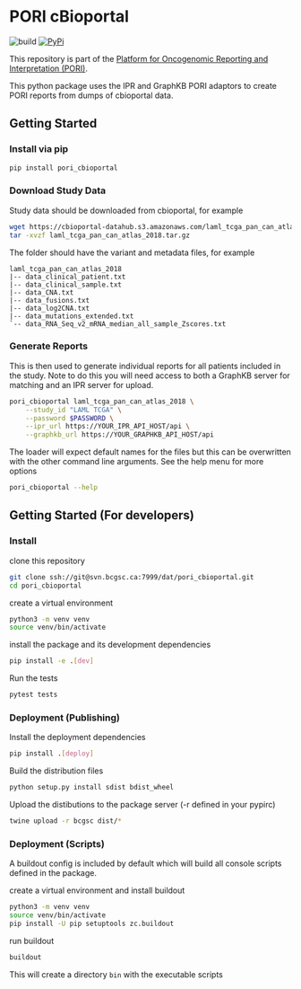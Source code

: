 # PORI cBioportal

![build](https://github.com/bcgsc/pori_cbioportal/workflows/test/badge.svg) [![PyPi](https://img.shields.io/pypi/v/pori_cbioportal.svg)](https://pypi.org/project/pori_cbioportal)


This repository is part of the [Platform for Oncogenomic Reporting and Interpretation (PORI)](https://bcgsc.github.io/pori).


This python package uses the IPR and GraphKB PORI adaptors to create PORI reports from dumps
of cbioportal data.

## Getting Started

### Install via pip

```bash
pip install pori_cbioportal
```

### Download Study Data

Study data should be downloaded from cbioportal, for example

```bash
wget https://cbioportal-datahub.s3.amazonaws.com/laml_tcga_pan_can_atlas_2018.tar.gz
tar -xvzf laml_tcga_pan_can_atlas_2018.tar.gz
```

The folder should have the variant and metadata files, for example

```text
laml_tcga_pan_can_atlas_2018
|-- data_clinical_patient.txt
|-- data_clinical_sample.txt
|-- data_CNA.txt
|-- data_fusions.txt
|-- data_log2CNA.txt
|-- data_mutations_extended.txt
`-- data_RNA_Seq_v2_mRNA_median_all_sample_Zscores.txt
```

### Generate Reports

This is then used to generate individual reports for all patients included in the study.
Note to do this you will need access to both a GraphKB server for matching and an IPR
server for upload.

```bash
pori_cbioportal laml_tcga_pan_can_atlas_2018 \
    --study_id "LAML TCGA" \
    --password $PASSWORD \
    --ipr_url https://YOUR_IPR_API_HOST/api \
    --graphkb_url https://YOUR_GRAPHKB_API_HOST/api
```

The loader will expect default names for the files but this can be overwritten with the other command line arguments. See the help menu for more options

```bash
pori_cbioportal --help
```

## Getting Started (For developers)

### Install

clone this repository

```bash
git clone ssh://git@svn.bcgsc.ca:7999/dat/pori_cbioportal.git
cd pori_cbioportal
```

create a virtual environment

```bash
python3 -m venv venv
source venv/bin/activate
```

install the package and its development dependencies

```bash
pip install -e .[dev]
```

Run the tests

```bash
pytest tests
```

### Deployment (Publishing)

Install the deployment dependencies

```bash
pip install .[deploy]
```

Build the distribution files

```bash
python setup.py install sdist bdist_wheel
```

Upload the distibutions to the package server (-r defined in your pypirc)

```bash
twine upload -r bcgsc dist/*
```

### Deployment (Scripts)

A buildout config is included by default which will build all console scripts defined
in the package.

create a virtual environment and install buildout

```bash
python3 -m venv venv
source venv/bin/activate
pip install -U pip setuptools zc.buildout
```

run buildout

```bash
buildout
```

This will create a directory `bin` with the executable scripts
